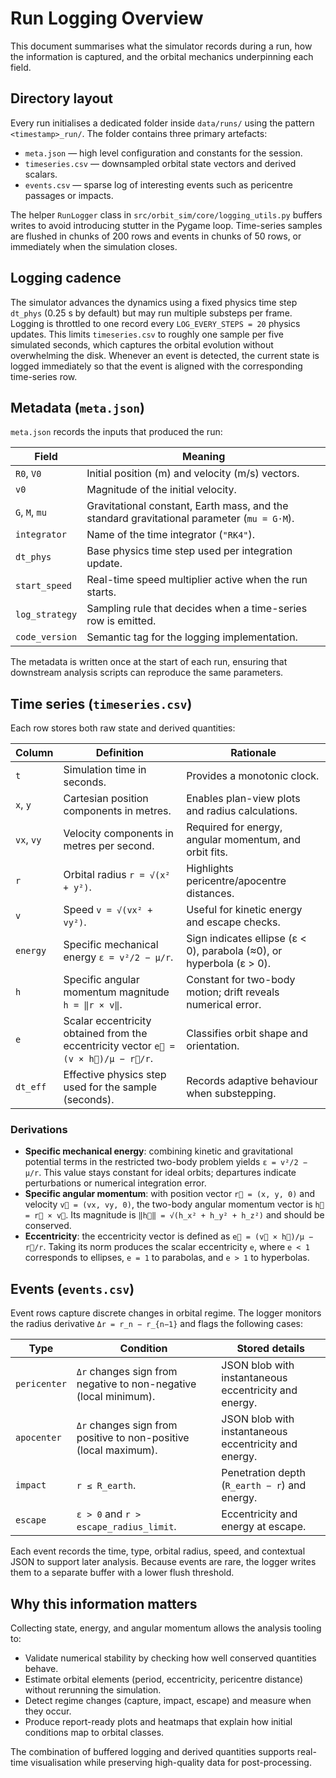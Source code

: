 # Run Logging Overview

This document summarises what the simulator records during a run, how the
information is captured, and the orbital mechanics underpinning each field.

## Directory layout

Every run initialises a dedicated folder inside `data/runs/` using the pattern
`<timestamp>_run/`. The folder contains three primary artefacts:

- `meta.json` — high level configuration and constants for the session.
- `timeseries.csv` — downsampled orbital state vectors and derived scalars.
- `events.csv` — sparse log of interesting events such as pericentre passages or
  impacts.

The helper `RunLogger` class in `src/orbit_sim/core/logging_utils.py` buffers writes to avoid
introducing stutter in the Pygame loop. Time-series samples are flushed in
chunks of 200 rows and events in chunks of 50 rows, or immediately when the
simulation closes.

## Logging cadence

The simulator advances the dynamics using a fixed physics time step `dt_phys`
(0.25 s by default) but may run multiple substeps per frame. Logging is
throttled to one record every `LOG_EVERY_STEPS = 20` physics updates. This
limits `timeseries.csv` to roughly one sample per five simulated seconds, which
captures the orbital evolution without overwhelming the disk. Whenever an event
is detected, the current state is logged immediately so that the event is
aligned with the corresponding time-series row.

## Metadata (`meta.json`)

`meta.json` records the inputs that produced the run:

| Field | Meaning |
| --- | --- |
| `R0`, `V0` | Initial position (m) and velocity (m/s) vectors. |
| `v0` | Magnitude of the initial velocity. |
| `G`, `M`, `mu` | Gravitational constant, Earth mass, and the standard gravitational parameter (`mu = G·M`). |
| `integrator` | Name of the time integrator (`"RK4"`). |
| `dt_phys` | Base physics time step used per integration update. |
| `start_speed` | Real-time speed multiplier active when the run starts. |
| `log_strategy` | Sampling rule that decides when a time-series row is emitted. |
| `code_version` | Semantic tag for the logging implementation. |

The metadata is written once at the start of each run, ensuring that downstream
analysis scripts can reproduce the same parameters.

## Time series (`timeseries.csv`)

Each row stores both raw state and derived quantities:

| Column | Definition | Rationale |
| --- | --- | --- |
| `t` | Simulation time in seconds. | Provides a monotonic clock. |
| `x`, `y` | Cartesian position components in metres. | Enables plan-view plots and radius calculations. |
| `vx`, `vy` | Velocity components in metres per second. | Required for energy, angular momentum, and orbit fits. |
| `r` | Orbital radius `r = √(x² + y²)`. | Highlights pericentre/apocentre distances. |
| `v` | Speed `v = √(vx² + vy²)`. | Useful for kinetic energy and escape checks. |
| `energy` | Specific mechanical energy `ε = v²/2 − μ/r`. | Sign indicates ellipse (ε < 0), parabola (≈0), or hyperbola (ε > 0). |
| `h` | Specific angular momentum magnitude `h = ‖r × v‖`. | Constant for two-body motion; drift reveals numerical error. |
| `e` | Scalar eccentricity obtained from the eccentricity vector `e⃗ = (v × h⃗)/μ − r⃗/r`. | Classifies orbit shape and orientation. |
| `dt_eff` | Effective physics step used for the sample (seconds). | Records adaptive behaviour when substepping. |

### Derivations

- **Specific mechanical energy**: combining kinetic and gravitational potential
  terms in the restricted two-body problem yields `ε = v²/2 − μ/r`. This value
  stays constant for ideal orbits; departures indicate perturbations or
  numerical integration error.
- **Specific angular momentum**: with position vector `r⃗ = (x, y, 0)` and
  velocity `v⃗ = (vx, vy, 0)`, the two-body angular momentum vector is
  `h⃗ = r⃗ × v⃗`. Its magnitude is `‖h⃗‖ = √(h_x² + h_y² + h_z²)` and should be
  conserved.
- **Eccentricity**: the eccentricity vector is defined as
  `e⃗ = (v⃗ × h⃗)/μ − r⃗/r`. Taking its norm produces the scalar eccentricity `e`,
  where `e < 1` corresponds to ellipses, `e = 1` to parabolas, and `e > 1` to
  hyperbolas.

## Events (`events.csv`)

Event rows capture discrete changes in orbital regime. The logger monitors the
radius derivative `Δr = r_n − r_{n−1}` and flags the following cases:

| Type | Condition | Stored details |
| --- | --- | --- |
| `pericenter` | `Δr` changes sign from negative to non-negative (local minimum). | JSON blob with instantaneous eccentricity and energy. |
| `apocenter` | `Δr` changes sign from positive to non-positive (local maximum). | JSON blob with instantaneous eccentricity and energy. |
| `impact` | `r ≤ R_earth`. | Penetration depth (`R_earth − r`) and energy. |
| `escape` | `ε > 0` and `r > escape_radius_limit`. | Eccentricity and energy at escape. |

Each event records the time, type, orbital radius, speed, and contextual JSON to
support later analysis. Because events are rare, the logger writes them to a
separate buffer with a lower flush threshold.

## Why this information matters

Collecting state, energy, and angular momentum allows the analysis tooling to:

- Validate numerical stability by checking how well conserved quantities behave.
- Estimate orbital elements (period, eccentricity, pericentre distance) without
  rerunning the simulation.
- Detect regime changes (capture, impact, escape) and measure when they occur.
- Produce report-ready plots and heatmaps that explain how initial conditions
  map to orbital classes.

The combination of buffered logging and derived quantities supports real-time
visualisation while preserving high-quality data for post-processing.
